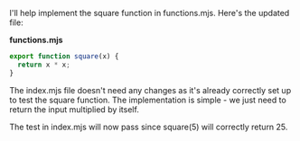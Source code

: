 I'll help implement the square function in functions.mjs. Here's the updated file:

**functions.mjs**

```js
export function square(x) {
  return x * x;
}
```

The index.mjs file doesn't need any changes as it's already correctly set up to test the square function. The implementation is simple - we just need to return the input multiplied by itself.

The test in index.mjs will now pass since square(5) will correctly return 25.
